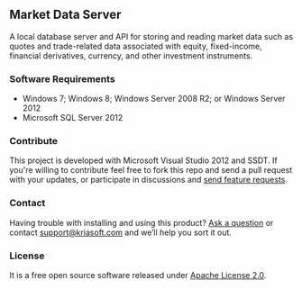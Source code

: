 ## Market Data Server

A local database server and API for storing and reading market data such as quotes and trade-related data associated with equity, fixed-income, financial derivatives, currency, and other investment instruments.

### Software Requirements

 - Windows 7; Windows 8; Windows Server 2008 R2; or Windows Server 2012
 - Microsoft SQL Server 2012

### Contribute

This project is developed with Microsoft Visual Studio 2012 and SSDT. If you're willing to contribute feel free to fork this repo and send a pull request with your updates, or participate in discussions and [send feature requests](https://github.com/kriasoft/market-data/issues/new?labels=enhancement).

### Contact

Having trouble with installing and using this product? [Ask a question](https://github.com/kriasoft/market-data/issues/new?labels=question) or contact support@kriasoft.com and we’ll help you sort it out.

### License

It is a free open source software released under [Apache License 2.0](https://github.com/kriasoft/market-data/blob/master/LICENSE.txt).
